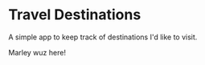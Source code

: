 # Travel Destinations 
A simple app to keep track of destinations I'd like to visit. 

Marley wuz here!